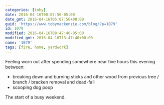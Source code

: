 ```yaml
---
categories: [toby]
date: 2016-04-16T00:07:56-05:00
date_gmt: 2016-04-16T05:07:56+00:00
guid: 'https://www.tobymackenzie.com/blog/?p=1079'
id: 1079
modified: 2016-04-16T08:47:40-05:00
modified_gmt: 2016-04-16T13:47:40+00:00
name: '1079'
tags: [fire, home, yardwork]
---
```


Feeling worn out after spending somewhere near five hours this evening between:

- breaking down and burning sticks and other wood from previous tree / branch / bracken removal and dead-fall
- scooping dog poop

The start of a busy weekend.
